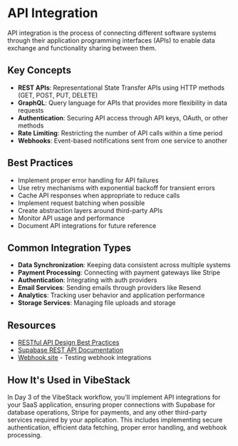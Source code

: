 # API Integration

API integration is the process of connecting different software systems through their application programming interfaces (APIs) to enable data exchange and functionality sharing between them.

## Key Concepts

- **REST APIs**: Representational State Transfer APIs using HTTP methods (GET, POST, PUT, DELETE)
- **GraphQL**: Query language for APIs that provides more flexibility in data requests
- **Authentication**: Securing API access through API keys, OAuth, or other methods
- **Rate Limiting**: Restricting the number of API calls within a time period
- **Webhooks**: Event-based notifications sent from one service to another

## Best Practices

- Implement proper error handling for API failures
- Use retry mechanisms with exponential backoff for transient errors
- Cache API responses when appropriate to reduce calls
- Implement request batching when possible
- Create abstraction layers around third-party APIs
- Monitor API usage and performance
- Document API integrations for future reference

## Common Integration Types

- **Data Synchronization**: Keeping data consistent across multiple systems
- **Payment Processing**: Connecting with payment gateways like Stripe
- **Authentication**: Integrating with auth providers
- **Email Services**: Sending emails through providers like Resend
- **Analytics**: Tracking user behavior and application performance
- **Storage Services**: Managing file uploads and storage

## Resources

- [RESTful API Design Best Practices](https://restfulapi.net/)
- [Supabase REST API Documentation](https://supabase.com/docs/reference/javascript/select)
- [Webhook.site](https://webhook.site/) - Testing webhook integrations

## How It's Used in VibeStack

In Day 3 of the VibeStack workflow, you'll implement API integrations for your SaaS application, ensuring proper connections with Supabase for database operations, Stripe for payments, and any other third-party services required by your application. This includes implementing secure authentication, efficient data fetching, proper error handling, and webhook processing. 